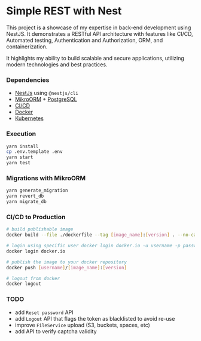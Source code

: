 # Simple REST with Nest

This project is a showcase of my expertise in back-end development using NestJS. It demonstrates a RESTful API architecture with features like CI/CD, Automated testing, Authentication and Authorization, ORM, and containerization.

It highlights my ability to build scalable and secure applications, utilizing modern technologies and best practices.

### Dependencies

- [NestJs](https://docs.nestjs.com/) using `@nestjs/cli`
- [MikroORM](https://mikro-orm.io/) + [PostgreSQL](https://www.postgresql.org/)
- [CI/CD](https://github.com/features/actions)
- [Docker](https://www.docker.com/)
- [Kubernetes](https://kubernetes.io/)

### Execution

```bash
yarn install
cp .env.template .env
yarn start
yarn test
```

### Migrations with MikroORM

```bash
yarn generate_migration
yarn revert_db
yarn migrate_db
```

### CI/CD to Production

```bash
# build publishable image
docker build --file ./dockerfile --tag [image_name]:[version] . --no-cache --progress=plain

# login using specific user docker login docker.io -u username -p password
docker login docker.io

# publish the image to your docker repository
docker push [username]/[image_name]:[version]

# logout from docker
docker logout
```

### TODO

- add `Reset password` API
- add `Logout` API that flags the token as blacklisted to avoid re-use
- improve `FileService` upload (S3, buckets, spaces, etc)
- add API to verify captcha validity
